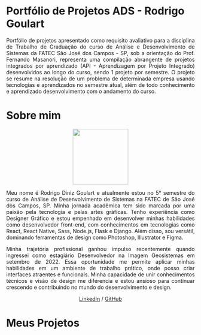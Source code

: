 # Portfólio de Projetos ADS - Rodrigo Goulart
<p align='justify'>
Portfólio de projetos apresentado como requisito avaliativo para a disciplina de Trabalho de Graduação do curso de Análise e Desenvolvimento de Sistemas da FATEC São José dos Campos - SP, sob a orientação do Prof. Fernando Masanori, representa uma compilação abrangente de projetos integrados por aprendizado (API - Aprendizagem por Projeto Integrado) desenvolvidos ao longo do curso, sendo 1 projeto por semestre. O projeto se resume na resolução de um problema de determinada empresa usando tecnologias e aprendizados no semestre atual, além de todo conhecimento e aprendizado desenvolvimento com o andamento do curso. 
</p>

# Sobre mim
<p align='center'>
<img src='https://github.com/RodrigoDGoulart/PortfolioADS/assets/90328897/47942be9-5909-43f3-abb1-35fb4523ff7e' width='148px'> 
</p>

<p align='justify'>
Meu nome é Rodrigo Diniz Goulart e atualmente estou no 5° semestre do curso de Análise de Desenvolvimento de Sistemas na FATEC de São José dos Campos, SP. Minha jornada acadêmica tem sido marcada por uma paixão pela tecnologia e pelas artes gráficas. Tenho experiência como Designer Gráfico e estou empenhado em desenvolver minhas habilidades como desenvolvedor front-end, com conhecimentos em tecnologias como React, React Native, Sass, Node.js, Flask e Django. Além disso, sou versátil, dominando ferramentas de design como Photoshop, Illustrator e Figma.
</p>

<p align='justify'>
Minha trajetória profissional ganhou impulso recentemente quando ingressei como estagiário Desenvolvedor na Imagem Geosistemas em setembro de 2022. Essa oportunidade me permite aplicar minhas habilidades em um ambiente de trabalho prático, onde posso criar interfaces atraentes e funcionais. Minha capacidade de unir conhecimentos técnicos e visão de design me diferencia e estou ansioso para continuar crescendo e contribuindo no mundo do desenvolvimento e design.
</p>
<p align='center'>
<a href='https://www.linkedin.com/in/rodrigo-diniz-goulart/'>LinkedIn</a> / <a href='https://github.com/RodrigoDGoulart'>GitHub</a>
</p>

# Meus Projetos
